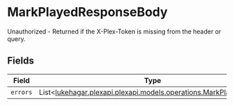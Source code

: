 # MarkPlayedResponseBody

Unauthorized - Returned if the X-Plex-Token is missing from the header or query.


## Fields

| Field                                                                                                             | Type                                                                                                              | Required                                                                                                          | Description                                                                                                       |
| ----------------------------------------------------------------------------------------------------------------- | ----------------------------------------------------------------------------------------------------------------- | ----------------------------------------------------------------------------------------------------------------- | ----------------------------------------------------------------------------------------------------------------- |
| `errors`                                                                                                          | List<[lukehagar.plexapi.plexapi.models.operations.MarkPlayedErrors](../../models/operations/MarkPlayedErrors.md)> | :heavy_minus_sign:                                                                                                | N/A                                                                                                               |
